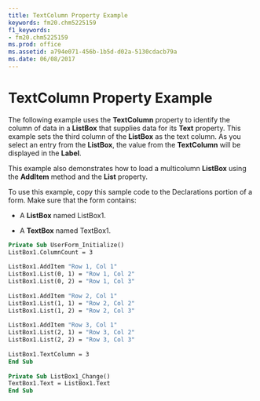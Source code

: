 ```yaml
---
title: TextColumn Property Example
keywords: fm20.chm5225159
f1_keywords:
- fm20.chm5225159
ms.prod: office
ms.assetid: a794e071-456b-1b5d-d02a-5130cdacb79a
ms.date: 06/08/2017
---
```



# TextColumn Property Example

The following example uses the **TextColumn** property to identify the column of data in a **ListBox** that supplies data for its **Text** property. This example sets the third column of the **ListBox** as the text column. As you select an entry from the **ListBox**, the value from the **TextColumn** will be displayed in the **Label**.

This example also demonstrates how to load a multicolumn **ListBox** using the **AddItem** method and the **List** property.

To use this example, copy this sample code to the Declarations portion of a form. Make sure that the form contains:



- A **ListBox** named ListBox1.
    
- A **TextBox** named TextBox1.
    




```vb
Private Sub UserForm_Initialize() 
ListBox1.ColumnCount = 3 
 
ListBox1.AddItem "Row 1, Col 1" 
ListBox1.List(0, 1) = "Row 1, Col 2" 
ListBox1.List(0, 2) = "Row 1, Col 3" 
 
ListBox1.AddItem "Row 2, Col 1" 
ListBox1.List(1, 1) = "Row 2, Col 2" 
ListBox1.List(1, 2) = "Row 2, Col 3" 
 
ListBox1.AddItem "Row 3, Col 1" 
ListBox1.List(2, 1) = "Row 3, Col 2" 
ListBox1.List(2, 2) = "Row 3, Col 3" 
 
ListBox1.TextColumn = 3 
End Sub 
 
Private Sub ListBox1_Change() 
TextBox1.Text = ListBox1.Text 
End Sub
```


